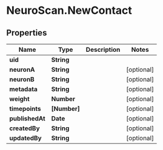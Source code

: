 # NeuroScan.NewContact

## Properties

Name | Type | Description | Notes
------------ | ------------- | ------------- | -------------
**uid** | **String** |  | 
**neuronA** | **String** |  | [optional] 
**neuronB** | **String** |  | [optional] 
**metadata** | **String** |  | [optional] 
**weight** | **Number** |  | [optional] 
**timepoints** | **[Number]** |  | [optional] 
**publishedAt** | **Date** |  | [optional] 
**createdBy** | **String** |  | [optional] 
**updatedBy** | **String** |  | [optional] 


